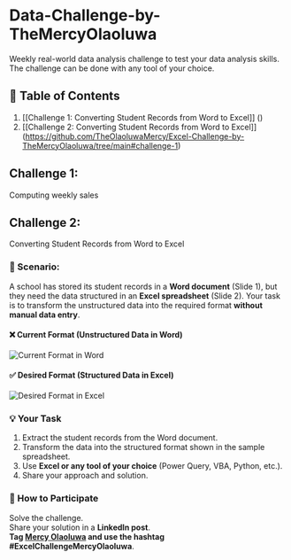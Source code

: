 # Data-Challenge-by-TheMercyOlaoluwa
Weekly real-world data analysis challenge to test your data analysis skills. The challenge can be done with any tool of your choice. 
## 📖 Table of Contents 
1. [[Challenge 1: Converting Student Records from Word to Excel]] ()
2. [[Challenge 2: Converting Student Records from Word to Excel]] (https://github.com/TheOlaoluwaMercy/Excel-Challenge-by-TheMercyOlaoluwa/tree/main#challenge-1)
## Challenge 1:
Computing weekly sales
## Challenge 2: 
Converting Student Records from Word to Excel
### 📝 Scenario: 
A school has stored its student records in a **Word document** (Slide 1), but they need the data structured in an **Excel spreadsheet** (Slide 2). Your task is to transform the unstructured data into the required format **without manual data entry**. 
#### ❌ Current Format (Unstructured Data in Word) 
![Current Format in Word](https://github.com/user-attachments/assets/a12bc480-8358-4121-ad62-2d4c4e0245ab)
#### ✅ Desired Format (Structured Data in Excel)  
![Desired Format in Excel](https://github.com/user-attachments/assets/c08af47c-bc1f-42c4-b411-eeb1641395da)
### 💡 Your Task  
1. Extract the student records from the Word document.  
2. Transform the data into the structured format shown in the sample spreadsheet.  
3. Use **Excel or any tool of your choice** (Power Query, VBA, Python, etc.).  
4. Share your approach and solution.
### 📢 How to Participate  
Solve the challenge.  
Share your solution in a **LinkedIn post**.  
**Tag [Mercy Olaoluwa](https://www.linkedin.com/in/theolaoluwamercy/) and use the hashtag #ExcelChallengeMercyOlaoluwa**.  
